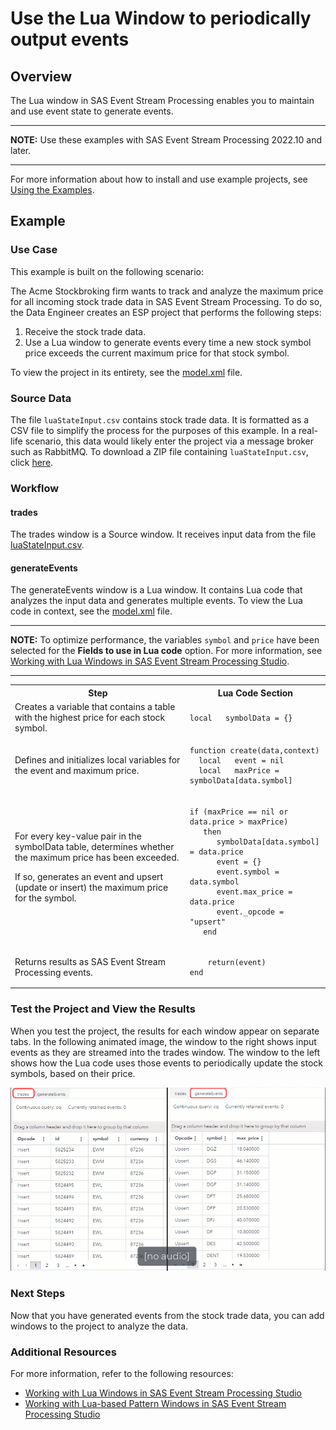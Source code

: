 # Use the Lua Window to periodically output events

## Overview

The Lua window in SAS Event Stream Processing enables you to maintain and use event state to generate events.

---

**NOTE:**
Use these examples with SAS Event Stream Processing 2022.10 and later.

---

For more information about how to install and use example projects, see [Using the Examples](https://github.com/sassoftware/esp-studio-examples#using-the-examples).

## Example

### Use Case

This example is built on the following scenario:

The Acme Stockbroking firm wants to track and analyze the maximum price for all incoming stock trade data in SAS Event Stream Processing. To do so, the Data Engineer creates an ESP project that performs the following steps:

1. Receive the stock trade data.
2. Use a Lua window to generate events every time a new stock symbol price exceeds the current maximum price for that stock symbol.

To view the project in its entirety, see the [model.xml](model.xml) file.

### Source Data

The file `luaStateInput.csv` contains stock trade data. It is formatted as a CSV file to simplify the process for the purposes of this example. In a real-life scenario, this data would likely enter the project via a message broker such as RabbitMQ. To download a ZIP file containing `luaStateInput.csv`, click [here](luaStateInput.zip).

### Workflow

#### trades

The trades window is a Source window. It receives input data from the file [luaStateInput.csv](luaStateInput.zip).

#### generateEvents

The generateEvents window is a Lua window. It contains Lua code that analyzes the input data and generates multiple events. To view the Lua code in context, see the [model.xml](model.xml) file.

---

**NOTE:**
To optimize performance, the variables `symbol` and `price` have been selected for the **Fields to use in Lua code** option. For more information, see [Working with Lua Windows in SAS Event Stream Processing Studio](https://documentation.sas.com/?cdcId=espcdc&cdcVersion=default&docsetId=espstudio&docsetTarget=n1n3kx16nz64jfn1tzkgddvobeus.htm).

---

<table>
<tr>
<th>Step</th> <th>Lua Code Section</th>
</tr>
<tr>
<td> Creates a variable that contains a table with the highest price for each stock symbol. </td>
<td>

```
local   symbolData = {}
```

</td>
</tr>
<tr>
<td> Defines and initializes local variables for the event and maximum price. </td>
<td>

```
function create(data,context)
  local   event = nil
  local   maxPrice = symbolData[data.symbol]
```

</td>
</tr>
<tr>
<td> For every key-value pair in the symbolData table, determines whether the maximum price has been exceeded.

If so, generates an event and upsert (update or insert) the maximum price for the symbol. </td>

<td>

```
if (maxPrice == nil or data.price > maxPrice)
   then
      symbolData[data.symbol] = data.price
      event = {}
      event.symbol = data.symbol
      event.max_price = data.price
      event._opcode = "upsert"
   end
```

</td>
</tr>
<tr>
<td> Returns results as SAS Event Stream Processing events. </td>
<td>

```
    return(event)
end
```

</td>
</tr>
</table>

### Test the Project and View the Results

When you test the project, the results for each window appear on separate tabs. In the following animated image, the window to the right shows input events as they are streamed into the trades window. The window to the left shows how the Lua code uses those events to periodically update the stock symbols, based on their price.

![luaState project output](img/lua_state.gif)

### Next Steps

Now that you have generated events from the stock trade data, you can add windows to the project to analyze the data.

### Additional Resources

For more information, refer to the following resources:

- [Working with Lua Windows in SAS Event Stream Processing Studio](https://documentation.sas.com/?cdcId=espcdc&cdcVersion=default&docsetId=espstudio&docsetTarget=n1n3kx16nz64jfn1tzkgddvobeus.htm)
- [Working with Lua-based Pattern Windows in SAS Event Stream Processing Studio](https://documentation.sas.com/?cdcId=espcdc&cdcVersion=default&docsetId=espstudio&docsetTarget=n0wrk2qxns2isen11mlsevb8w0gi.htm)
